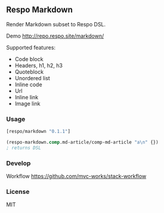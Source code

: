 
Respo Markdown
----

Render Markdown subset to Respo DSL.

Demo http://repo.respo.site/markdown/

Supported features:

* Code block
* Headers, h1, h2, h3
* Quoteblock
* Unordered list
* Inline code
* Url
* Inline link
* Image link

### Usage

```clojure
[respo/markdown "0.1.1"]
```

```clojure
(respo-markdown.comp.md-article/comp-md-article "a\n" {})
; returns DSL
```

### Develop

Workflow https://github.com/mvc-works/stack-workflow

### License

MIT
